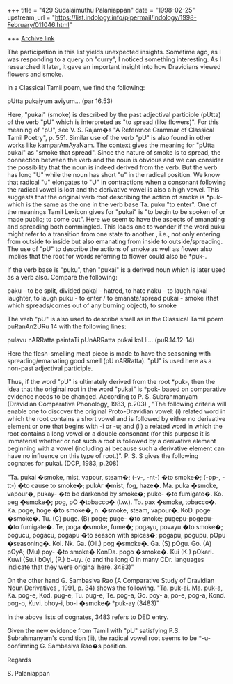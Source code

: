 +++
title = "429 Sudalaimuthu Palaniappan"
date = "1998-02-25"
upstream_url = "https://list.indology.info/pipermail/indology/1998-February/011046.html"

+++
[Archive link](https://list.indology.info/pipermail/indology/1998-February/011046.html)

The participation in this list yields unexpected insights. Sometime ago, as I
was responding to a query on "curry", I noticed something interesting. As I
researched it later, it gave an important insight into how Dravidians viewed
flowers and smoke.

In a Classical Tamil poem, we find the following:

pUtta pukaiyum aviyum... (par 16.53)

Here, "pukai" (smoke) is described by the past adjectival participle (pUtta)
of the verb "pU" which is interpreted as "to spread (like flowers)". For this
meaning of "pU", see V. S. Rajam�s "A Reference Grammar of Classical Tamil
Poetry", p. 551. Similar use of the verb "pU" is also found in other works
like kamparAmAyaNam. The context gives the meaning for "pUtta pukai" as "smoke
that spread". Since the nature of smoke is to spread, the connection between
the verb and the noun is obvious and we can consider the possibility that the
noun is indeed derived from the verb. But the verb has long "U" while the noun
has short "u" in the radical position. We know that radical "u" elongates to
"U" in contractions when a consonant following the radical vowel is lost and
the derivative vowel is also a high vowel. This suggests that the original
verb root describing the action of smoke is *puk- which is the same as the one
in the verb base Ta. puku "to enter". One of the meanings Tamil Lexicon gives
for "pukai" is "to begin to be spoken of or made public; to come out". Here we
seem to have the aspects of emanating and spreading both commingled. This
leads one to wonder if the word  puku might refer to a transition from one
state to another , i.e., not only entering from outside to inside but also
emanating from inside to outside/spreading. The use of "pU" to describe the
actions of smoke as well as flower  also implies that the root for words
referring to flower could also be *puk-.

If the verb base is "puku", then "pukai" is a derived noun which is later used
as a verb also. Compare the following:

paku - to be split, divided                                pakai - hatred, to
hate
naku - to laugh                                               nakai -
laughter, to laugh
puku - to enter / to emanate/spread                 pukai - smoke (that which
spreads/comes out of any burning object), to smoke

The verb "pU" is also used to describe smell as in the Classical Tamil poem
puRanAn2URu 14 with the following lines:

pulavu nARRatta paintaTi
pUnARRatta pukai koLIi...            (puR.14.12-14)

Here the flesh-smelling meat piece is made to have the seasoning with
spreading/emanating good smell (pU nARRatta). "pU" is used here as a non-past
adjectival participle.

Thus, if the word "pU" is ultimately derived from the root *puk-, then the
idea that the original root in the word "pukai" is *pok-  based on comparative
evidence needs to be changed. According to P. S. Subrahmanyam (Dravidian
Comparative Phonology, 1983, p.203) , "The following criteria will enable one
to discover the original Proto-Dravidian vowel: (i) related word in which the
root contains a short vowel and is followed by either no derivative element or
one that begins with -i or -u; and (ii) a related word in which the root
contains a long vowel or a double consonant (for this purpose it is immaterial
whether or not such a root is followed by a derivative element beginning with
a vowel (including a) because such a derivative element  can have no influence
on this type of root.)". P. S. S gives the following cognates for pukai. (DCP,
1983, p.208)

"Ta. pukai �smoke, mist, vapour, steam�; (-v-, -nt-) �to smoke�; (-pp-, -tt-)
�to cause to smoke�; pukAr �mist, fog, haze�. Ma. puka �smoke, vapour�, pukay-
�to be darkened by smoke�; puke- �to fumigate�. Ko. peg �smoke�; pog, pO
�tobacco� (l.w.). To. pax �smoke, tobacco�. Ka. poge, hoge �to smoke�, n.
�smoke, steam, vapour�. KoD. poge �smoke�. Tu. (C) puge. (B) poge; puge- �to
smoke; pugepu-pogepu- �to fumigate�. Te, poga �smoke, fume�; pogayu, povayu
�to smoke�; pogucu, pogacu, pogapu �to season with spices�; pogapu, pogupu,
pOpu �seasoning�. Kol. Nk. Ga. (Oll.) pog �smoke�. Ga. (S) pOgu. Go. (A) pOyA;
(Mu) poy- �to smoke� KonDa. pogo �smoke�. Kui (K.) pOkari. Kuwi (Su.) bOyi,
(P.) b~uy. (o and the long O in many CDr. languages indicate that they were
original here. 3483)"

On the other hand G. Sambasiva Rao (A Comparative Study of Dravidian Noun
Derivatives , 1991, p. 34) shows the following.
"Ta. puk-ai. Ma. puk-a, Ka. pog-e, Kod. pug-e, Tu. pug-e, Te. pog-a, Go. poy-
a, po-e, pog-a, Kond. pog-o, Kuvi. bhoy-i, bo-i �smoke� *puk-ay (3483)"

In the above lists of cognates, 3483 refers to DED entry.

Given the new evidence from Tamil with "pU" satisfying P.S. Subrahmanyam's
condition (ii), the radical vowel root seems to be *-u- confirming G.
Sambasiva Rao�s position.

Regards

S. Palaniappan



